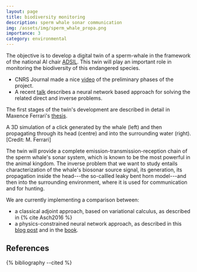 ```yaml
---
layout: page
title: biodiversity monitoring
description: sperm whale sonar communication
img: /assets/img/sperm_whale_propa.png
importance: 3
category: environmental
---
```


The objective is to develop a digital twin of a  sperm-whale in the framework of the national AI chair [ADSIL](https://bioacoustics.lis-lab.fr/). This twin will play an important role in monitoring the biodiversity of this endangered species.

- CNRS Journal made a nice [video](https://youtu.be/Kn_-xLzz5pg) of the preliminary phases of the project.
- A recent [talk](/DT-tbx-v1/assets/pdf/Asch_NN_4_IP.pdf) describes a neural network based approach for solving the related direct and inverse problems. 

The first stages of the twin's development are described in detail in Maxence Ferrari's [thesis](https://hal.archives-ouvertes.fr/tel-03078625). 

<div class="row">
    <div class="col-sm mt-3 mt-md-0">
        <img class="img-fluid rounded z-depth-1" src="{{ '/assets/img/sperm_whale_propa.png' | relative_url }}" alt="" title="example image"/>
    </div>
</div>
<div class="caption">
    A 3D simulation of a click generated by the whale (left) and then propagating through its head (centre) and into the surrounding water (right). [Credit: M. Ferrari] 
</div>


The twin will provide a complete emission-transmission-reception chain of the sperm whale's sonar system, which is known to be the most powerful in the animal kingdom. The inverse problem that we want to study entails characterization of the whale's biosonar source signal, its generation, its propagation inside the head---the so-callled leaky bent horn model---and then into the surrounding environment, where it is used for communication and for hunting.

We are currently implementing a comparison between:

- a classical adjoint approach, based on variational calculus, as described in {% cite Asch2016 %}
- a physics-constrained neural network approach, as described in this [blog post](/DT-tbx-v1/blog/2022/nn4pde/) and in the [book](https://www.siam.org/publications/books/book-series).


References
----------

{% bibliography --cited %}
